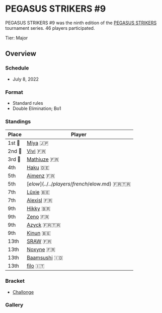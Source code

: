 # PEGASUS STRIKERS #9

PEGASUS STRIKERS #9 was the ninth edition of the [PEGASUS STRIKERS](pegasusmain.md)
tournament series. 46 players participated.

Tier: Major

## Overview

### Schedule
- July 8, 2022

### Format
- Standard rules
- Double Elimination; Bo1

### Standings

|Place|Player|
|-|-|
|1st :1st_place_medal:|[Miya](../../players/japanese/miya.md) :jp:|
|2nd :2nd_place_medal:|[Vivi](../../players/french/vivi.md) :fr:|
|3rd :3rd_place_medal:|[Mathiuze](../../players/french/mathiuze.md) :fr:|
|4th|[Haku](../../players/german/haku.md) :de:|
|5th|[Aimenz](../../players/french/aimenz.md) :fr:|
|5th|[$elow](../../players/french/$elow.md) :fr::tr:|
|7th|[Lûxie](../../players/belgian/luxie.md) :belgium:|
|7th|[Alexisl](../../players/french/alexisl.md) :fr:|
|9th|[Hikky](../../players/brazilian/hikky.md) :brazil:|
|9th|[Zeno](../../players/french/585zeno.md) :fr:|
|9th|[Azyck](../../players/french/azyck.md) :fr::tr:|
|9th|[Kinun](../../players/belgian/kinun.md) :belgium:|
|13th|[SRAW](../../players/french/sraw.md) :fr:|
|13th|[Noxyne](../../players/french/noxyne.md) :fr:|
|13th|[Baamsushi](../../players/indonesian/baamsushi.md) :indonesia:|
|13th|[filo](../../players/italian/filo.md) :it:|

### Bracket
- [Challonge](https://challonge.com/6btvpoqy)

### Gallery